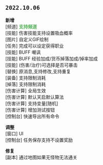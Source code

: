 ## `2022.10.06`

**新增**<br>
[频道]	    <b><font color="#4CAF50">支持频道</font></b>  
[技能]	    伤害技能支持设置吸血概率  
[图片]	    自定义GIF绘制  
[任务]	    完成可以设定获得职业  
[技能]	    BUFF 嘲讽  
[技能]	    BUFF 经验加成/货币掉落加成/掉率加成  
[技能]	    (伤害/治疗)可选择是否可暴击  
[替换]	    原消息,支持修改,支持重复  
[装备]	    支持限制消耗  
[掉落]	    支持限制消耗  
[伤害计算]  全局生效  
[伤害计算]  默认天启默认算法  
[伤害计算]  支持变量[随机]  
[伤害计算]  增加测试按钮  
[控制台]	快速导出所有命令  

**调整**<br>
[窗口]	    UI  
[控制台]	任务保存支持不设置奖励  

**修复**<br>
[副本]	    通过地图如果无怪物无法通关